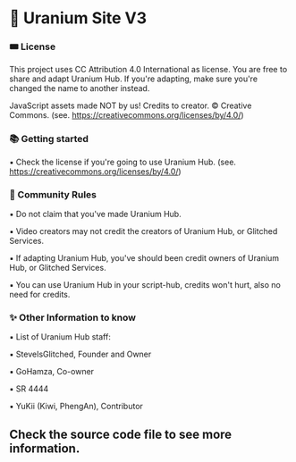 # 🧪 Uranium Site V3 
### 🎟️ License
This project uses CC Attribution 4.0 International as license. You are free to share and adapt Uranium Hub. If you're adapting, make sure you're changed the name to another instead. 

JavaScript assets made NOT by us! Credits to creator.
© Creative Commons. (see. https://creativecommons.org/licenses/by/4.0/)
### 📚 Getting started
▪ Check the license if you're going to use Uranium Hub. (see. https://creativecommons.org/licenses/by/4.0/)

### 📙 Community Rules
▪ Do not claim that you've made Uranium Hub.

▪ Video creators may not credit the creators of Uranium Hub, or Glitched Services.

▪ If adapting Uranium Hub, you've should been credit owners of Uranium Hub, or Glitched Services.

▪ You can use Uranium Hub in your script-hub, credits won't hurt, also no need for credits.
### ✨ Other Information to know
▪ List of Uranium Hub staff:

  ▪ SteveIsGlitched, Founder and Owner 
  
  ▪ GoHamza, Co-owner 				 
  
  ▪ SR 4444 							 
  
  ▪ YuKii (Kiwi, PhengAn), Contributor 
  
## Check the source code file to see more information.
